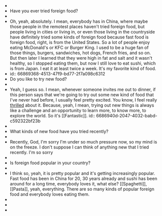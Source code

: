 -
- Have you ever tried foreign food?
-
- Oh, yeah, absolutely. I mean, everybody has in China, where maybe those people in the remotest places haven't tried foreign food, but people living in cities or living in, or even those living in the countryside have definitely tried some kinds of foreign food because fast food is foreign food, right, is from the United States. So a lot of people enjoy eating McDonald's or KFC or Burger King. I used to be a huge fan of those things, burgers, sandwiches, hot dogs, French fries, and so on. But then later I learned that they were high in fat and salt and it wasn't healthy, so I stopped eating them, but now I still love to eat sushi, which is from Japan. I eat it at least twice a week. It's my favorite kind of food.
- id:: 66869368-4513-47f9-bd77-2f7a098c6312
- Do you like to try new food?
-
- Yeah, I guess so. I mean, whenever someone invites me out to dinner, if this person says that we're going to try out some new kind of food that I've never had before, I usually feel pretty excited. You know, I feel really [thrilled]([[Thrill]]) about it. Because, yeah, I mean, trying out new things is always like a challenge and an opportunity to learn more, to know more, to explore the world. So it's [[Fantastic]]. 
  id:: 6686940d-2047-4032-babd-c592322bf23b
-
- What kinds of new food have you tried recently?
-
- Recently, God, I'm sorry I'm under so much pressure now, so my mind is on the freeze. I don't suppose I can think of anything new that I tried recently. I'm so sorry
-
- Is foreign food popular in your country?
-
- I think so, yeah, it is pretty popular and it's getting increasingly popular. Fast food has been in China for 20, 30 years already and sushi has been around for a long time, everybody loves it, what else? [[Spaghetti]], [[Pasta]], yeah, everything. There are so many kinds of popular foreign food and everybody loves eating them.
-
-
-